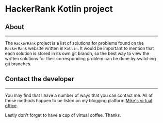 # HackerRank Kotlin project

## About

* * *

The `HackerRank` project is a list of solutions for problems found on the
`HackerRank` website written in `Kotlin`. It would be important to mention that
each solution is stored in its own git branch, so the best way to view the
written solutions for their corresponding problem can be done by switching
git branches.

## Contact the developer

* * *

You may find that I have a number of ways that you can contact
me. All of these methods happen to be listed on my blogging platform
[Mike's virtual office](https://michaelbrockus.home.blog/contact/).

Lastly don't forget to have a cup of virtual coffee. Thanks.
